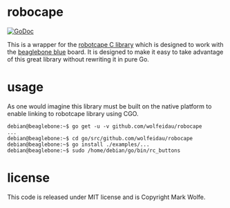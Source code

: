 # robocape

[![GoDoc](https://godoc.org/github.com/wolfeidau/robocape?status.svg)](https://godoc.org/github.com/wolfeidau/robocape)

This is a wrapper for the [robotcape C library](https://github.com/StrawsonDesign/Robotics_Cape_Installer) which is designed to work with the [beaglebone blue](https://beagleboard.org/blue) board. It is designed to make it easy to take advantage of this great library without rewriting it in pure Go.

# usage

As one would imagine this library must be built on the native platform to enable linking to robotcape library using CGO.

```
debian@beaglebone:~$ go get -u -v github.com/wolfeidau/robocape
...
debian@beaglebone:~$ cd go/src/github.com/wolfeidau/robocape
debian@beaglebone:~$ go install ./examples/...
debian@beaglebone:~$ sudo /home/debian/go/bin/rc_buttons
```

# license

This code is released under MIT license and is Copyright Mark Wolfe.